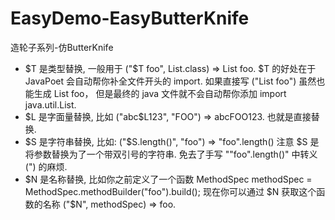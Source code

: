 # EasyDemo-EasyButterKnife

造轮子系列-仿ButterKnife

- $T 是类型替换, 一般用于 ("$T foo", List.class) => List foo. $T 的好处在于 JavaPoet 会自动帮你补全文件开头的 import. 如果直接写 ("List foo") 虽然也能生成 List foo， 但是最终的 java 文件就不会自动帮你添加 import java.util.List.
- $L 是字面量替换, 比如 ("abc$L123", "FOO") => abcFOO123. 也就是直接替换.
- $S 是字符串替换, 比如: ("$S.length()", "foo") => "foo".length() 注意 $S 是将参数替换为了一个带双引号的字符串. 免去了手写 "\"foo\".length()" 中转义 (\") 的麻烦.
- $N 是名称替换, 比如你之前定义了一个函数 MethodSpec methodSpec = MethodSpec.methodBuilder("foo").build(); 现在你可以通过 $N 获取这个函数的名称 ("$N", methodSpec) => foo.
